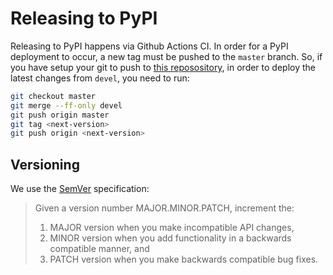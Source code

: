 # Releasing to PyPI

Releasing to PyPI happens via Github Actions CI.
In order for a PyPI deployment to occur, a new tag must be pushed to the
`master` branch. So, if you have setup your git to push to
[this reposository](https://github.com/transifex/transifex-python), in order to
deploy the latest changes from `devel`, you need to run:

```sh
git checkout master
git merge --ff-only devel
git push origin master
git tag <next-version>
git push origin <next-version>
```

## Versioning

We use the [SemVer](https://semver.org/) specification:

> Given a version number MAJOR.MINOR.PATCH, increment the:
>
> 1. MAJOR version when you make incompatible API changes,
> 2. MINOR version when you add functionality in a backwards compatible manner,
>    and
> 3. PATCH version when you make backwards compatible bug fixes.

